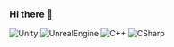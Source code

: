 ### Hi there 👋

<!--
**Meang27/Meang27** is a ✨ _special_ ✨ repository because its `README.md` (this file) appears on your GitHub profile.

Here are some ideas to get you started:

- 🔭 I’m currently working on ...
- 🌱 I’m currently learning ...
- 👯 I’m looking to collaborate on ...
- 🤔 I’m looking for help with ...
- 💬 Ask me about ...
- 📫 How to reach me: ...
- 😄 Pronouns: ...
- ⚡ Fun fact: ...
-->

![Unity](https://img.shields.io/badge/Unity-000000?style=flat-square&logo=Unity&logoColor=white)   ![UnrealEngine](https://img.shields.io/badge/UnrealEngine-0E1128?style=flat-square&logo=UnrealEngine&logoColor=white)   ![C++](https://img.shields.io/badge/C++-00599C?style=flat-square&logo=C++&logoColor=white)   ![CSharp](https://img.shields.io/badge/CSharp-239128?style=flat-square&logo=CSharp&logoColor=white)
